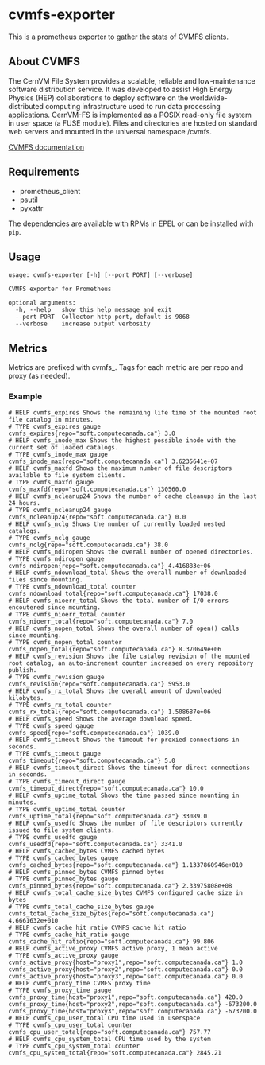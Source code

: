 # cvmfs-exporter
This is a prometheus exporter to gather the stats of CVMFS clients. 

## About CVMFS
The CernVM File System provides a scalable, reliable and low-maintenance software distribution service. It was developed to assist High Energy Physics (HEP) collaborations to deploy software on the worldwide-distributed computing infrastructure used to run data processing applications. CernVM-FS is implemented as a POSIX read-only file system in user space (a FUSE module). Files and directories are hosted on standard web servers and mounted in the universal namespace /cvmfs.

[CVMFS documentation](https://cernvm.cern.ch/fs/)

## Requirements
* prometheus_client
* psutil
* pyxattr

The dependencies are available with RPMs in EPEL or can be installed with `pip`.

## Usage
```
usage: cvmfs-exporter [-h] [--port PORT] [--verbose]

CVMFS exporter for Prometheus

optional arguments:
  -h, --help   show this help message and exit
  --port PORT  Collector http port, default is 9868
  --verbose    increase output verbosity
```

## Metrics
Metrics are prefixed with cvmfs_. Tags for each metric are per repo and proxy (as needed). 

### Example
```
# HELP cvmfs_expires Shows the remaining life time of the mounted root file catalog in minutes.
# TYPE cvmfs_expires gauge
cvmfs_expires{repo="soft.computecanada.ca"} 3.0
# HELP cvmfs_inode_max Shows the highest possible inode with the current set of loaded catalogs.
# TYPE cvmfs_inode_max gauge
cvmfs_inode_max{repo="soft.computecanada.ca"} 3.6235641e+07
# HELP cvmfs_maxfd Shows the maximum number of file descriptors available to file system clients.
# TYPE cvmfs_maxfd gauge
cvmfs_maxfd{repo="soft.computecanada.ca"} 130560.0
# HELP cvmfs_ncleanup24 Shows the number of cache cleanups in the last 24 hours.
# TYPE cvmfs_ncleanup24 gauge
cvmfs_ncleanup24{repo="soft.computecanada.ca"} 0.0
# HELP cvmfs_nclg Shows the number of currently loaded nested catalogs.
# TYPE cvmfs_nclg gauge
cvmfs_nclg{repo="soft.computecanada.ca"} 38.0
# HELP cvmfs_ndiropen Shows the overall number of opened directories.
# TYPE cvmfs_ndiropen gauge
cvmfs_ndiropen{repo="soft.computecanada.ca"} 4.416883e+06
# HELP cvmfs_ndownload_total Shows the overall number of downloaded files since mounting.
# TYPE cvmfs_ndownload_total counter
cvmfs_ndownload_total{repo="soft.computecanada.ca"} 17038.0
# HELP cvmfs_nioerr_total Shows the total number of I/O errors encoutered since mounting.
# TYPE cvmfs_nioerr_total counter
cvmfs_nioerr_total{repo="soft.computecanada.ca"} 7.0
# HELP cvmfs_nopen_total Shows the overall number of open() calls since mounting.
# TYPE cvmfs_nopen_total counter
cvmfs_nopen_total{repo="soft.computecanada.ca"} 8.370649e+06
# HELP cvmfs_revision Shows the file catalog revision of the mounted root catalog, an auto-increment counter increased on every repository publish.
# TYPE cvmfs_revision gauge
cvmfs_revision{repo="soft.computecanada.ca"} 5953.0
# HELP cvmfs_rx_total Shows the overall amount of downloaded kilobytes.
# TYPE cvmfs_rx_total counter
cvmfs_rx_total{repo="soft.computecanada.ca"} 1.508687e+06
# HELP cvmfs_speed Shows the average download speed.
# TYPE cvmfs_speed gauge
cvmfs_speed{repo="soft.computecanada.ca"} 1039.0
# HELP cvmfs_timeout Shows the timeout for proxied connections in seconds.
# TYPE cvmfs_timeout gauge
cvmfs_timeout{repo="soft.computecanada.ca"} 5.0
# HELP cvmfs_timeout_direct Shows the timeout for direct connections in seconds.
# TYPE cvmfs_timeout_direct gauge
cvmfs_timeout_direct{repo="soft.computecanada.ca"} 10.0
# HELP cvmfs_uptime_total Shows the time passed since mounting in minutes.
# TYPE cvmfs_uptime_total counter
cvmfs_uptime_total{repo="soft.computecanada.ca"} 33089.0
# HELP cvmfs_usedfd Shows the number of file descriptors currently issued to file system clients.
# TYPE cvmfs_usedfd gauge
cvmfs_usedfd{repo="soft.computecanada.ca"} 3341.0
# HELP cvmfs_cached_bytes CVMFS cached bytes
# TYPE cvmfs_cached_bytes gauge
cvmfs_cached_bytes{repo="soft.computecanada.ca"} 1.1337860946e+010
# HELP cvmfs_pinned_bytes CVMFS pinned bytes
# TYPE cvmfs_pinned_bytes gauge
cvmfs_pinned_bytes{repo="soft.computecanada.ca"} 2.33975808e+08
# HELP cvmfs_total_cache_size_bytes CVMFS configured cache size in bytes
# TYPE cvmfs_total_cache_size_bytes gauge
cvmfs_total_cache_size_bytes{repo="soft.computecanada.ca"} 4.6661632e+010
# HELP cvmfs_cache_hit_ratio CVMFS cache hit ratio
# TYPE cvmfs_cache_hit_ratio gauge
cvmfs_cache_hit_ratio{repo="soft.computecanada.ca"} 99.806
# HELP cvmfs_active_proxy CVMFS active proxy, 1 mean active
# TYPE cvmfs_active_proxy gauge
cvmfs_active_proxy{host="proxy1",repo="soft.computecanada.ca"} 1.0
cvmfs_active_proxy{host="proxy2",repo="soft.computecanada.ca"} 0.0
cvmfs_active_proxy{host="proxy3",repo="soft.computecanada.ca"} 0.0
# HELP cvmfs_proxy_time CVMFS proxy time
# TYPE cvmfs_proxy_time gauge
cvmfs_proxy_time{host="proxy1",repo="soft.computecanada.ca"} 420.0
cvmfs_proxy_time{host="proxy2",repo="soft.computecanada.ca"} -673200.0
cvmfs_proxy_time{host="proxy3",repo="soft.computecanada.ca"} -673200.0
# HELP cvmfs_cpu_user_total CPU time used in userspace
# TYPE cvmfs_cpu_user_total counter
cvmfs_cpu_user_total{repo="soft.computecanada.ca"} 757.77
# HELP cvmfs_cpu_system_total CPU time used by the system
# TYPE cvmfs_cpu_system_total counter
cvmfs_cpu_system_total{repo="soft.computecanada.ca"} 2845.21
``` 